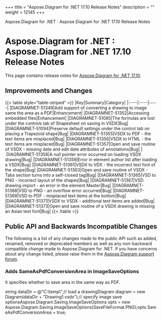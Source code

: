 +++
title = "Aspose.Diagram for .NET 17.10 Release Notes" 
description = "" 
weight = 12145 
+++

Aspose.Diagram for .NET : Aspose.Diagram for .NET 17.10 Release Notes  

# Aspose.Diagram for .NET : Aspose.Diagram for .NET 17.10 Release Notes


This page contains release notes for [Aspose.Diagram for .NET 17.10](https://www.nuget.org/packages/Aspose.Diagram/17.10.0).

## Improvements and Changes

{{< table style="table-striped" >}}
|Key|Summary|Category|
|:----|:----|:----|
|DIAGRAMNET-51349|Add support of converting a drawing to image same the area as a PDF|Enhancement|
|DIAGRAMNET-51352|Accessing embedded files|Enhancement|
|DIAGRAMNET-51085|The formulas are lost under the controls tab of Shapesheet on saving in VSDX|Bug|
|DIAGRAMNET-51094|Preserve default settings under the control tab on placing a Trapezoid shape|Bug|
|DIAGRAMNET-51355|VSDX to PDF - the text items are misplaced|Bug|
|DIAGRAMNET-51356|VSDX to HTML - the text items are misplaced|Bug|
|DIAGRAMNET-51357|Open and save routine of VSDX - missing date and edit date attributes of annotations|Bug|
| DIAGRAMNET-51358|A null pointer error occurred on loading VSDX drawing|Bug|
|DIAGRAMNET-51359|Error in element author list after loading a VSDX|Bug|
|DIAGRAMNET-51361|VSDX to VDX - the incorrect text font of the shape|Bug|
|DIAGRAMNET-51363|Open and save routine of VSDX - Tabs section turns into a self-closed tag|Bug|
|DIAGRAMNET-51365|VSD to PNG - incorrect layout of the shapes|Bug|
|DIAGRAMNET-51367|VSD drawing import - an error in the element Master|Bug|
|DIAGRAMNET-51368|VSD to PNG - an overflow error occurred|Bug|
|DIAGRAMNET-51369|VSD to PDF - misplaced text items at the bottom|Bug|
|DIAGRAMNET-51371|VSDX to VSDX - additional text items are added|Bug|
|DIAGRAMNET-51373|Open and save routine of a VSDX drawing is missing an Asian text font|Bug|
{{< /table >}}

## Public API and Backwards Incompatible Changes

The following is a list of any changes made to the public API such as added, renamed, removed or deprecated members as well as any non-backward compatible change made to Aspose.Diagram for .NET. If you have concerns about any change listed, please raise them in the [Aspose.Diagram support forum](https://forum.aspose.com/c/diagram).

### Adds SameAsPdfConversionArea in ImageSaveOptions

It specifies whether to save area in the same way as PDF.

string dataDir = @"C:\\temp\\";// load a drawingDiagram diagram = new Diagram(dataDir + "Drawing1.vsdx");// specify image save optionsAspose.Diagram.Saving.ImageSaveOptions opts = new Aspose.Diagram.Saving.ImageSaveOptions(SaveFileFormat.PNG);opts.SameAsPdfConversionArea = true;


